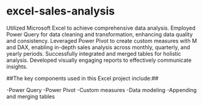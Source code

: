 # excel-sales-analysis
Utilized Microsoft Excel to achieve comprehensive data analysis. Employed Power Query for data cleaning and transformation, enhancing data quality and consistency. Leveraged Power Pivot to create custom measures with M and DAX, enabling in-depth sales analysis across monthly, quarterly, and yearly periods. Successfully integrated and merged tables for holistic analysis. Developed visually engaging reports to effectively communicate insights.

##The key components used in this Excel project include:##

-Power Query
-Power Pivot
-Custom measures
-Data modeling
-Appending and merging tables





